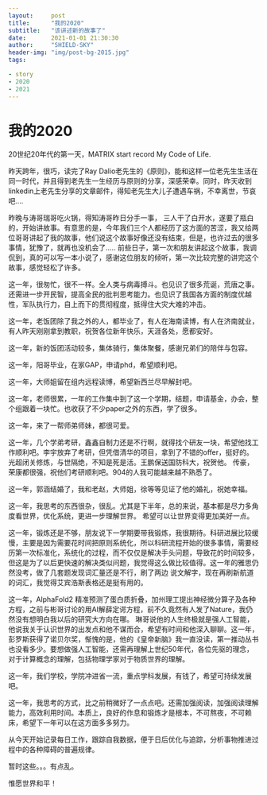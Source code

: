 ```yaml
---
layout:     post
title:      "我的2020"
subtitle:   "该讲述新的故事了"
date:       2021-01-01 21:30:30
author:     "SHIELD-SKY"
header-img: "img/post-bg-2015.jpg"
tags:

- story
- 2020
- 2021
---
```


# 我的2020

 20世纪20年代的第一天，MATRIX start record My Code of Life.

昨天跨年，很巧，读完了Ray Dalio老先生的《原则》，能和这样一位老先生生活在同一时代，并且得到老先生一生经历与原则的分享，深感荣幸。同时，昨天收到linkedin上老先生分享的文章邮件，得知老先生大儿子遭遇车祸，不幸离世，节哀吧....

昨晚与涛哥瑞哥吃火锅，得知涛哥昨日分手一事， 三人干了白开水，遂要了瓶白的，开始讲故事。有意思的是，今年我们三个人都经历了这方面的苦涩，我又给两位哥哥讲起了我的故事，他们说这个故事好像还没有结束，但是，也许过去的很多事情，犹豫了，就再也没机会了..... 前些日子，第一次和朋友讲起这个故事，我调侃到，真的可以写一本小说了，感谢这位朋友的倾听，第一次比较完整的讲完这个故事，感觉轻松了许多。

这一年，很匆忙，很不一样。全人类与病毒搏斗。也见识了很多荒诞，荒唐之事。 还需进一步开民智，提高全民的批判思考能力。也见识了我国各方面的制度优越性，军队执行力，自上而下的贯彻程度，抵得住大灾大难的冲击。

这一年，老饭团除了我之外的人，都毕业了，有人在海南读博，有人在济南就业，有人昨天刚刚拿到教职，祝贺各位新年快乐，天涯各处，愿都安好。

这一年，新的饭团活动较多，集体骑行，集体聚餐，感谢兄弟们的陪伴与包容。

这一年，阳哥毕业，在家GAP，申请phd，希望顺利吧。

这一年，大师姐留在组内远程读博，希望新西兰尽早解封吧。

这一年，老师很累，一年的工作集中到了这一个学期，结题，申请基金，办会，整个组跟着一块忙。也收获了不少paper之外的东西，学了很多。

这一年，来了一帮师弟师妹，都很可爱。

这一年，几个学弟考研，鑫鑫自制力还是不行啊，就得找个研友一块，希望他找工作顺利吧。李宇放弃了考研，但凭借清华的项目，拿到了不错的offer，挺好的。光超闭关修炼，与世隔绝，不知是死是活。王鹏保送国防科大，祝贺他。 传豪，荣康都很强，祝他们考研顺利吧。904的人我可能越来越不熟悉了。

这一年，郭涵结婚了，我和老赵，大师姐，徐等等见证了他的婚礼，祝她幸福。

这一年，我思考的东西很杂，很乱。尤其是下半年，总的来说，基本都是尽力多角度看世界，优化系统，更进一步理解世界。 希望可以让世界变得更加美好一点。

这一年，锻炼还是不够，朋友说下一学期要带我锻炼，我很期待。科研进展比较缓慢，主要是因为需要花时间把原则系统化，所以科研流程开始的很多事情，需要经历第一次标准化，系统化的过程，而不仅仅是解决手头问题，导致花的时间较多，但这是为了以后更快速的解决类似问题，我觉得这么做比较值得。这一年的雅思仍然没考，做了几套题发现词汇量还是不行，刷了两边 说文解字，现在再刷新航道的词汇，我觉得艾宾浩斯表格还是挺有用的。

这一年，AlphaFold2 精准预测了蛋白质折叠，加州理工提出神经微分算子及各种方程，之前与彬哥讨论的用AI解薛定谔方程，前不久竟然有人发了Nature，我仍然没有想明白我以后的研究大方向在哪。 琳哥说他的人生终极就是强人工智能，他说我关于认识世界的出发点和他不谋而合，希望有时间和他深入聊聊。这一年，彭罗斯获得了诺贝尔奖，惭愧的是，他的《皇帝新脑》我一直没读，第一推动丛书也没看多少。要想做强人工智能，还需再理解上世纪50年代，各位先驱的理念，对于计算概念的理解，包括物理学家对于物质世界的理解。

这一年，我们学校，学院冲进省一流，重点学科发展，有钱了，希望可持续发展吧。

这一年，我思考的方式，比之前稍微好了一点点吧。还需加强阅读，加强阅读理解能力，高效利用时间。本质上，良好的作息和锻炼才是根本，不可熬夜，不可赖床，希望下一年可以在这方面多多努力。

从今天开始记录每日工作，跟踪自我数据，便于日后优化与追踪，分析事物推进过程中的各种障碍的普遍规律。

暂时这些。。。有点乱。

惟愿世界和平！



